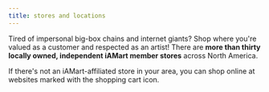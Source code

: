 ```yaml
---
title: stores and locations
---
```

Tired of impersonal big-box chains and internet giants? Shop where you're valued as a customer and respected as an artist! There are **more than thirty locally owned, independent iAMart member stores** across North America.

If there's not an iAMart-affiliated store in your area, you can shop online at websites marked with the  shopping cart icon.
